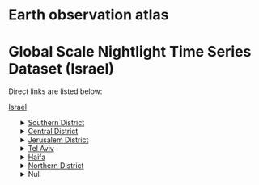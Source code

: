 # Earth observation atlas
 # Global Scale Nightlight Time Series Dataset (Israel)
Direct links are listed below:

<a href="https://eoatlas-nightlight.s3.amazonaws.com/eoatlas-monthly-nightlight-00191.csv">Israel</a>
<ul>
<details>
<summary><a href="https://eoatlas-nightlight.s3.amazonaws.com/eoatlas-monthly-nightlight-03300.csv">Southern District</a></summary>
<ul>
<ol>
<li><a href="https://eoatlas-nightlight.s3.amazonaws.com/eoatlas-monthly-nightlight-50896.csv">Be'er Sheva</a></li><li><a href="https://eoatlas-nightlight.s3.amazonaws.com/eoatlas-monthly-nightlight-50898.csv">Ashqelon</a></li></ul>
</ol>
</details>
<details>
<summary><a href="https://eoatlas-nightlight.s3.amazonaws.com/eoatlas-monthly-nightlight-03301.csv">Central District</a></summary>
<ul>
<ol>
<li><a href="https://eoatlas-nightlight.s3.amazonaws.com/eoatlas-monthly-nightlight-50901.csv">Rehovot</a></li><li><a href="https://eoatlas-nightlight.s3.amazonaws.com/eoatlas-monthly-nightlight-50902.csv">Ramla</a></li><li><a href="https://eoatlas-nightlight.s3.amazonaws.com/eoatlas-monthly-nightlight-50903.csv">Petah Tiqwa</a></li><li><a href="https://eoatlas-nightlight.s3.amazonaws.com/eoatlas-monthly-nightlight-50904.csv">HaSharon</a></li></ul>
</ol>
</details>
<details>
<summary><a href="https://eoatlas-nightlight.s3.amazonaws.com/eoatlas-monthly-nightlight-03302.csv">Jerusalem District</a></summary>
<ul>
<ol>
<li><a href="https://eoatlas-nightlight.s3.amazonaws.com/eoatlas-monthly-nightlight-50897.csv">Jerusalem</a></li></ul>
</ol>
</details>
<details>
<summary><a href="https://eoatlas-nightlight.s3.amazonaws.com/eoatlas-monthly-nightlight-03303.csv">Tel Aviv</a></summary>
<ul>
<ol>
<li><a href="https://eoatlas-nightlight.s3.amazonaws.com/eoatlas-monthly-nightlight-50899.csv">Tel Aviv</a></li></ul>
</ol>
</details>
<details>
<summary><a href="https://eoatlas-nightlight.s3.amazonaws.com/eoatlas-monthly-nightlight-03304.csv">Haifa</a></summary>
<ul>
<ol>
<li><a href="https://eoatlas-nightlight.s3.amazonaws.com/eoatlas-monthly-nightlight-50905.csv">Haifa</a></li><li><a href="https://eoatlas-nightlight.s3.amazonaws.com/eoatlas-monthly-nightlight-50906.csv">Hadera</a></li></ul>
</ol>
</details>
<details>
<summary><a href="https://eoatlas-nightlight.s3.amazonaws.com/eoatlas-monthly-nightlight-03305.csv">Northern District</a></summary>
<ul>
<ol>
<li><a href="https://eoatlas-nightlight.s3.amazonaws.com/eoatlas-monthly-nightlight-50900.csv">Zefat</a></li><li><a href="https://eoatlas-nightlight.s3.amazonaws.com/eoatlas-monthly-nightlight-50907.csv">Akko</a></li><li><a href="https://eoatlas-nightlight.s3.amazonaws.com/eoatlas-monthly-nightlight-50908.csv">Yizre'el</a></li><li><a href="https://eoatlas-nightlight.s3.amazonaws.com/eoatlas-monthly-nightlight-50910.csv">Kinneret</a></li></ul>
</ol>
</details>
<details>
<summary>Null</summary>
<ul>
<ol>
<li><a href="https://eoatlas-nightlight.s3.amazonaws.com/eoatlas-monthly-nightlight-50909.csv">Golan</a></li></ul>
</ol>
</details>
